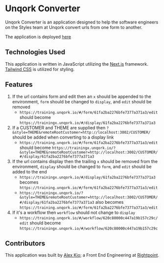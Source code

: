# Unqork Converter

Unqork Converter is an application designed to help the software engineers on the Styles team at Unqork convert urls from one form to another.

The application is deployed [here](https://unqork-converter.vercel.app/)

## Technologies Used
This application is written in JavaScript utilizing the [Next.js](https://nextjs.org/) framework. [Tailwind CSS](https://tailwindcss.com/) is utilized for styling.

## Features

1. If the url contains form and edit then an `x` should be appended to the environment, `form` should be changed to `display`, and `edit` should be removed
   - `https://training.unqork.io/#/form/61fa2ba2276bfe7377a371a3/edit` should become `https://trainingx.unqork.io/#/display/61fa2ba2276bfe7377a371a3`
2. If a CUSTOMER and THEME are supplied then `?&style=THEME&remoteRootCustomer=http://localhost:3002/CUSTOMER/` should be added when converting to a display link
   - `https://training.unqork.io/#/form/61fa2ba2276bfe7377a371a3/edit` should become `https://trainingx.unqork.io/?&style=THEME&remoteRootCustomer=http://localhost:3002/CUSTOMER/#/display/61fa2ba2276bfe7377a371a3`
3. If the url contains display then the trailing `x` should be removed from the environment, `display` should be changed to `form`, and `edit` should be added to the end
   - `https://trainingx.unqork.io/#/display/61fa2ba2276bfe7377a371a3` becomes `https://training.unqork.io/#/form/61fa2ba2276bfe7377a371a3/edit`
   - `https://trainingx.unqork.io/?&style=THEME&remoteRootCustomer=http://localhost:3002/CUSTOMER/#/display/61fa2ba2276bfe7377a371a3` also becomes `https://training.unqork.io/#/form/61fa2ba2276bfe7377a371a3/edit`
4. If it's a workflow then `workflow` should not change to `display`
   - `https://training.unqork.io/#/workflow/620c80000c447a19b157c29c/edit` should become `https://trainingx.unqork.io/#/workflow/620c80000c447a19b157c29c`

## Contributors
This application was built by [Alex Kio](https://github.com/alexmkio/); a Front End Engineering at [Rightpoint](https://www.rightpoint.com/).
